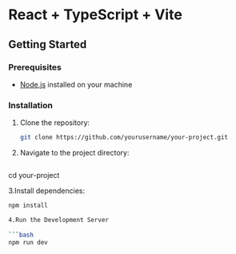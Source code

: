 # React + TypeScript + Vite

## Getting Started

### Prerequisites

- [Node.js](https://nodejs.org/) installed on your machine

### Installation

1. Clone the repository:

   ```bash
   git clone https://github.com/yourusername/your-project.git
2. Navigate to the project directory:
   
   ```bash
cd your-project

3.Install dependencies:

   ```bash
npm install

4.Run the Development Server
      
   ```bash
npm run dev
